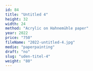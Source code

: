 ```yaml
---
id: 84
title: "Untitled 4"
height: 32
width: 24
method: "Acrylic on Hahnemühle paper"
year: 2022
price: "750"
fileName: "2022-untitled-4.jpg"
medie: "paperpainting"
draft: "no"
slug: "uden-titel-4"
weight: "80"
---
```

